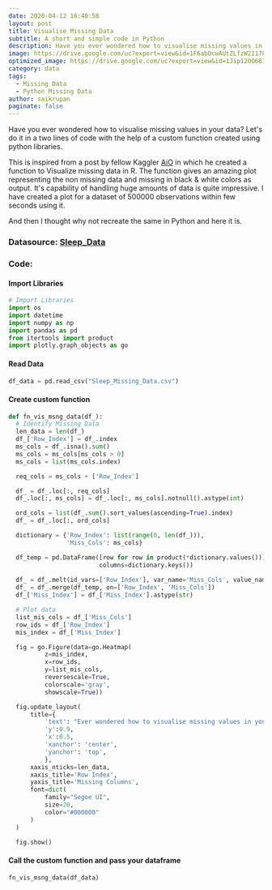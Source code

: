 ```yaml
---
date: 2020-04-12 16:40:58
layout: post
title: Visualise Missing Data
subtitle: A short and simple code in Python
description: Have you ever wondered how to visualise missing values in your data? Let's do it in a two lines of code...
image: https://drive.google.com/uc?export=view&id=1F6abOcwAUtZLfzW2I178KwLlFpIZj6dC
optimized_image: https://drive.google.com/uc?export=view&id=1Jip12OO68IPFlZwRmt9TUV5-0-U-8iYN
category: data
tags: 
  - Missing Data
  - Python Missing Data
author: saikrupan
paginate: false
---
```


Have you ever wondered how to visualise missing values in your data? Let's do it in a two lines of code with the help of a custom function created using python libraries.

This is inspired from a post by fellow Kaggler [AiO](https://www.kaggle.com/notaapple) in which he created a function to Visualize missing data in R. The function gives an amazing plot representing the non missing data and missing  in black & white colors as output. It's capability of handling huge amounts of data is quite impressive. I have created a plot for a dataset of 500000 observations within few seconds using it.

And then I thought why not recreate the same in Python and here it is.
### Datasource: [Sleep_Data](https://raw.githubusercontent.com/opendatavis/opendatavis.github.io/master/Data/Sleep_Data.csv)
### Code:
#### Import Libraries
```python
# Import Libraries
import os
import datetime
import numpy as np
import pandas as pd
from itertools import product
import plotly.graph_objects as go
```
#### Read Data
```python
df_data = pd.read_csv("Sleep_Missing_Data.csv")
```
#### Create custom function
```python
def fn_vis_msng_data(df_):
  # Identify Missing Data
  len_data = len(df_)
  df_['Row_Index'] = df_.index
  ms_cols = df_.isna().sum()
  ms_cols = ms_cols[ms_cols > 0]
  ms_cols = list(ms_cols.index)

  req_cols = ms_cols + ['Row_Index']

  df_ = df_.loc[:, req_cols]
  df_.loc[:, ms_cols] = df_.loc[:, ms_cols].notnull().astype(int)

  ord_cols = list(df_.sum().sort_values(ascending=True).index)
  df_ = df_.loc[:, ord_cols]

  dictionary = {'Row_Index': list(range(0, len(df_))),
                'Miss_Cols': ms_cols}

  df_temp = pd.DataFrame([row for row in product(*dictionary.values())], 
                         columns=dictionary.keys())
  
  df_ = df_.melt(id_vars=['Row_Index'], var_name='Miss_Cols', value_name='Miss_Index')
  df_ = df_.merge(df_temp, on=['Row_Index', 'Miss_Cols'])
  df_['Miss_Index'] = df_['Miss_Index'].astype(str)

  # Plot data
  list_mis_cols = df_['Miss_Cols']
  row_ids = df_['Row_Index']
  mis_index = df_['Miss_Index']

  fig = go.Figure(data=go.Heatmap(
          z=mis_index,
          x=row_ids,
          y=list_mis_cols,
          reversescale=True,
          colorscale='gray',
          showscale=True))

  fig.update_layout(
      title={
          'text': "Ever wondered how to visualise missing values in your data? Not anymore...!",
          'y':0.9,
          'x':0.5,
          'xanchor': 'center',
          'yanchor': 'top',
          },
      xaxis_nticks=len_data,
      xaxis_title='Row Index',
      yaxis_title='Missing Columns',
      font=dict(
          family="Segoe UI",
          size=20,
          color="#000000"
      )
  )

  fig.show()
```
#### Call the custom function and pass your dataframe
```python
fn_vis_msng_data(df_data)
```